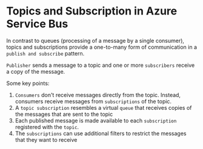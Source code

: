 # Topics and Subscription in Azure Service Bus

In contrast to queues (processing of a message by a single consumer), topics and subscriptions provide a one-to-many form of communication in a `publish and subscribe` pattern. 

`Publisher` sends a message to a topic and one or more `subscribers` receive a copy of the message.



Some key points:
1. `Consumers` don't receive messages directly from the topic. Instead, consumers receive messages from `subscriptions` of the topic.
2. A `topic subscription` resembles a virtual `queue` that receives copies of the messages that are sent to the topic
3. Each published message is made available to each `subscription` registered with the `topic`.
4. The `subscriptions` can use additional filters to restrict the messages that they want to receive